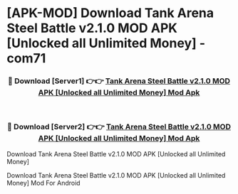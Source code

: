 # [APK-MOD] Download Tank Arena Steel Battle v2.1.0 MOD APK [Unlocked all Unlimited Money] - com71


<div align="center">
<h3>🔴 Download [Server1] 👉👉 <a href="https://apk-comot.site?title=Tank_Arena_Steel_Battle_v2.1.0_MOD_APK_[Unlocked_all_Unlimited_Money]">Tank Arena Steel Battle v2.1.0 MOD APK [Unlocked all Unlimited Money] Mod Apk</a></h3><br>
<h3>🔴 Download [Server2] 👉👉 <a href="https://apk-comot.site?title=Tank_Arena_Steel_Battle_v2.1.0_MOD_APK_[Unlocked_all_Unlimited_Money]">Tank Arena Steel Battle v2.1.0 MOD APK [Unlocked all Unlimited Money] Mod Apk</a></h3>
</div>



Download Tank Arena Steel Battle v2.1.0 MOD APK [Unlocked all Unlimited Money] 

Download Tank Arena Steel Battle v2.1.0 MOD APK [Unlocked all Unlimited Money] Mod For Android